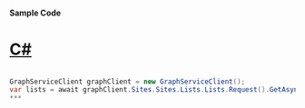 #### Sample Code
# [C#](#tab/c-sharp)

```C#

GraphServiceClient graphClient = new GraphServiceClient();
var lists = await graphClient.Sites.Sites.Lists.Lists.Request().GetAsync();
*** 

```